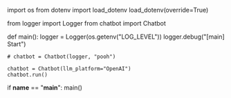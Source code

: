 import os
from dotenv import load_dotenv
load_dotenv(override=True)

from logger import Logger
from chatbot import Chatbot

def main():
    logger = Logger(os.getenv("LOG_LEVEL"))
    logger.debug("[main] Start")       

    # chatbot = Chatbot(logger, "pooh")

    chatbot = Chatbot(llm_platform="OpenAI")
    chatbot.run()


if __name__ == "__main__":
    main()

